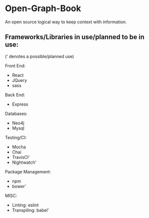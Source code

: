 # Open-Graph-Book
An open source logical way to keep context with information. 

## Frameworks/Libraries in use/planned to be in use:

(' denotes a possible/planned use)

Front End:
  * React
  * JQuery
  * sass

Back End:
  * Express

Databases:
  * Neo4j
  * Mysql

Testing/CI:
  * Mocha
  * Chai
  * TravisCI'
  * Nightwatch'

Package Management:
  * npm 
  * bower'

MISC:
  * Linting: eslint
  * Transpiling: babel'

